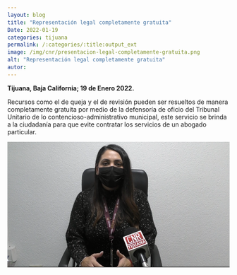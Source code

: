 ```yaml
---
layout: blog
title: "Representación legal completamente gratuita"
Date: 2022-01-19
categories: tijuana
permalink: /:categories/:title:output_ext
image: /img/cnr/presentacion-legal-completamente-gratuita.png
alt: "Representación legal completamente gratuita"
autor:
---
```


**Tijuana, Baja California; 19 de Enero 2022.** 

Recursos como el de queja y el de revisión pueden ser resueltos de manera completamente gratuita por medio de la defensoría de oficio del Tribunal Unitario de lo contencioso-administrativo municipal, este servicio se brinda a la ciudadanía para que evite contratar los servicios de un abogado particular.

<div id="carouselExampleSlidesOnly" class="carousel slide" data-ride="carousel">
  <div class="carousel-inner">
    <div class="carousel-item active">
       <img class="d-block w-100" src="/img/cnr/presentacion-legal-completamente-gratuita.png" loading="lazy"  alt="Representación legal completamente gratuita">
    </div>
  </div>
</div>